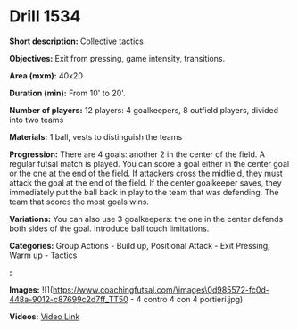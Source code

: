 # Drill 1534

**Short description:**
Collective tactics

**Objectives:**
Exit from pressing, game intensity, transitions.

**Area (mxm):**
40x20

**Duration (min):**
From 10' to 20'.

**Number of players:**
12 players: 4 goalkeepers, 8 outfield players, divided into two teams

**Materials:**
1 ball, vests to distinguish the teams

**Progression:**
There are 4 goals: another 2 in the center of the field. A regular futsal match is played. You can score a goal either in the center goal or the one at the end of the field. If attackers cross the midfield, they must attack the goal at the end of the field. If the center goalkeeper saves, they immediately put the ball back in play to the team that was defending. The team that scores the most goals wins.

**Variations:**
You can also use 3 goalkeepers: the one in the center defends both sides of the goal. Introduce ball touch limitations.

**Categories:**
Group Actions - Build up, Positional Attack - Exit Pressing, Warm up - Tactics

**:**


**Images:**
![](https://www.coachingfutsal.com/\images\0d985572-fc0d-448a-9012-c87699c2d7ff_TT50 - 4 contro 4 con 4 portieri.jpg)

**Videos:**
[Video Link](https://www.youtube.com/embed/Zd_tt6u8Mc8)

